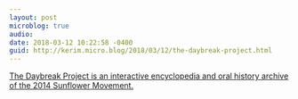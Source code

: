 ```yaml
---
layout: post
microblog: true
audio: 
date: 2018-03-12 10:22:58 -0400
guid: http://kerim.micro.blog/2018/03/12/the-daybreak-project.html
---
```

[The Daybreak Project is an interactive encyclopedia and oral history archive of the 2014 Sunflower Movement.](https://daybreak.newbloommag.net/)
